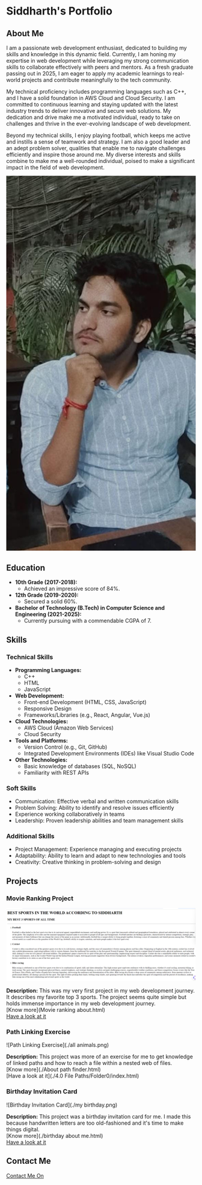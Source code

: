 # Siddharth's Portfolio

## About Me
I am a passionate web development enthusiast, dedicated to building my skills and knowledge in this dynamic field. Currently, I am honing my expertise in web development while leveraging my strong communication skills to collaborate effectively with peers and mentors. As a fresh graduate passing out in 2025, I am eager to apply my academic learnings to real-world projects and contribute meaningfully to the tech community.

My technical proficiency includes programming languages such as C++, and I have a solid foundation in AWS Cloud and Cloud Security. I am committed to continuous learning and staying updated with the latest industry trends to deliver innovative and secure web solutions. My dedication and drive make me a motivated individual, ready to take on challenges and thrive in the ever-evolving landscape of web development.

Beyond my technical skills, I enjoy playing football, which keeps me active and instills a sense of teamwork and strategy. I am also a good leader and an adept problem solver, qualities that enable me to navigate challenges efficiently and inspire those around me. My diverse interests and skills combine to make me a well-rounded individual, poised to make a significant impact in the field of web development.

![My Photo](./me.jpg)

## Education
- **10th Grade (2017-2018):**
  - Achieved an impressive score of 84%.
- **12th Grade (2019-2020):**
  - Secured a solid 60%.
- **Bachelor of Technology (B.Tech) in Computer Science and Engineering (2021-2025):**
  - Currently pursuing with a commendable CGPA of 7.

## Skills

### Technical Skills
- **Programming Languages:**
  - C++
  - HTML
  - JavaScript
- **Web Development:**
  - Front-end Development (HTML, CSS, JavaScript)
  - Responsive Design
  - Frameworks/Libraries (e.g., React, Angular, Vue.js)
- **Cloud Technologies:**
  - AWS Cloud (Amazon Web Services)
  - Cloud Security
- **Tools and Platforms:**
  - Version Control (e.g., Git, GitHub)
  - Integrated Development Environments (IDEs) like Visual Studio Code
- **Other Technologies:**
  - Basic knowledge of databases (SQL, NoSQL)
  - Familiarity with REST APIs

### Soft Skills
- Communication: Effective verbal and written communication skills
- Problem Solving: Ability to identify and resolve issues efficiently
- Experience working collaboratively in teams
- Leadership: Proven leadership abilities and team management skills

### Additional Skills
- Project Management: Experience managing and executing projects
- Adaptability: Ability to learn and adapt to new technologies and tools
- Creativity: Creative thinking in problem-solving and design

## Projects

### Movie Ranking Project
![Movie Ranking Project](./movie.png)

**Description:** This was my very first project in my web development journey. It describes my favorite top 3 sports. The project seems quite simple but holds immense importance in my web development journey.  
[Know more](Movie ranking about.html)  
[Have a look at it](./movieit.html)

### Path Linking Exercise
![Path Linking Exercise](./all animals.png)

**Description:** This project was more of an exercise for me to get knowledge of linked paths and how to reach a file within a nested web of files.  
[Know more](./About path finder.html)  
[Have a look at it](./4.0 File Paths/Folder0/index.html)

### Birthday Invitation Card
![Birthday Invitation Card](./my birthday.png)

**Description:** This project was a birthday invitation card for me. I made this because handwritten letters are too old-fashioned and it's time to make things digital.  
[Know more](./birthday about me.html)  
[Have a look at it](./birthdaywebsite.html)

## Contact Me
[Contact Me On](Contact.html)
